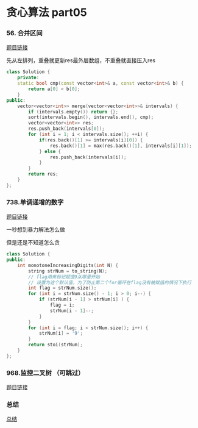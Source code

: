 # 贪心算法 part05


### 56. 合并区间 

[题目链接](https://programmercarl.com/0056.%E5%90%88%E5%B9%B6%E5%8C%BA%E9%97%B4.html)

先从左排列，重叠就更新res最外层数组，不重叠就直接压入res

~~~c++
class Solution {
    private:
    static bool cmp(const vector<int>& a, const vector<int>& b) {
        return a[0] < b[0];
    }
public:
    vector<vector<int>> merge(vector<vector<int>>& intervals) {
        if (intervals.empty()) return {};
        sort(intervals.begin(), intervals.end(), cmp);
        vector<vector<int>> res;
        res.push_back(intervals[0]);
        for (int i = 1; i < intervals.size(); ++i) {
            if(res.back()[1] >= intervals[i][0]) {
                res.back()[1] = max(res.back()[1], intervals[i][1]);
            } else {
                res.push_back(intervals[i]);
            }
        } 
        return res;   
    }
};
~~~


### 738.单调递增的数字

[题目链接](https://programmercarl.com/0738.%E5%8D%95%E8%B0%83%E9%80%92%E5%A2%9E%E7%9A%84%E6%95%B0%E5%AD%97.html)

一秒想到暴力解法怎么做

但是还是不知道怎么贪

~~~c++
class Solution {
public:
    int monotoneIncreasingDigits(int N) {
        string strNum = to_string(N);
        // flag用来标记赋值9从哪里开始
        // 设置为这个默认值，为了防止第二个for循环在flag没有被赋值的情况下执行
        int flag = strNum.size();
        for (int i = strNum.size() - 1; i > 0; i--) {
            if (strNum[i - 1] > strNum[i] ) {
                flag = i;
                strNum[i - 1]--;
            }
        }
        for (int i = flag; i < strNum.size(); i++) {
            strNum[i] = '9';
        }
        return stoi(strNum);
    }
};
~~~


### 968.监控二叉树 （可跳过）


[题目链接](https://programmercarl.com/0968.%E7%9B%91%E6%8E%A7%E4%BA%8C%E5%8F%89%E6%A0%91.html)

### 总结


[总结](https://programmercarl.com/%E8%B4%AA%E5%BF%83%E7%AE%97%E6%B3%95%E6%80%BB%E7%BB%93%E7%AF%87.html)


